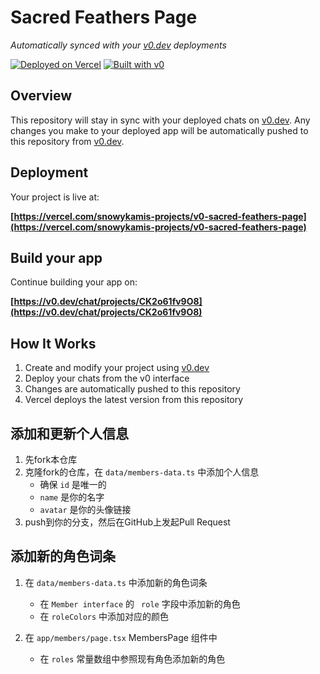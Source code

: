 # Sacred Feathers Page

*Automatically synced with your [v0.dev](https://v0.dev) deployments*

[![Deployed on Vercel](https://img.shields.io/badge/Deployed%20on-Vercel-black?style=for-the-badge&logo=vercel)](https://vercel.com/snowykamis-projects/v0-sacred-feathers-page)
[![Built with v0](https://img.shields.io/badge/Built%20with-v0.dev-black?style=for-the-badge)](https://v0.dev/chat/projects/CK2o61fv9O8)

## Overview

This repository will stay in sync with your deployed chats on [v0.dev](https://v0.dev).
Any changes you make to your deployed app will be automatically pushed to this repository from [v0.dev](https://v0.dev).

## Deployment

Your project is live at:

**[https://vercel.com/snowykamis-projects/v0-sacred-feathers-page](https://vercel.com/snowykamis-projects/v0-sacred-feathers-page)**

## Build your app

Continue building your app on:

**[https://v0.dev/chat/projects/CK2o61fv9O8](https://v0.dev/chat/projects/CK2o61fv9O8)**

## How It Works

1. Create and modify your project using [v0.dev](https://v0.dev)
2. Deploy your chats from the v0 interface
3. Changes are automatically pushed to this repository
4. Vercel deploys the latest version from this repository

## 添加和更新个人信息

1. 先fork本仓库
2. 克隆fork的仓库，在 `data/members-data.ts` 中添加个人信息
   - 确保 `id` 是唯一的
   - `name` 是你的名字
   - `avatar` 是你的头像链接
3. push到你的分支，然后在GitHub上发起Pull Request

## 添加新的角色词条

1. 在 `data/members-data.ts` 中添加新的角色词条
   - 在 `Member interface` 的 ` role` 字段中添加新的角色
   - 在 `roleColors` 中添加对应的颜色

2. 在 `app/members/page.tsx` MembersPage 组件中
   - 在 `roles` 常量数组中参照现有角色添加新的角色